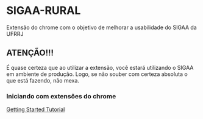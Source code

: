 # SIGAA-RURAL
Extensão do chrome com o objetivo de melhorar a usabilidade do SIGAA da UFRRJ

## ATENÇÃO!!!
É quase certeza que ao utilizar a extensão, você estará utilizando o SIGAA em ambiente de produção. Logo, se não souber com certeza absoluta o que está fazendo, não mexa.

### Iniciando com extensões do chrome
[Getting Started Tutorial](https://developer.chrome.com/extensions/getstarted)
